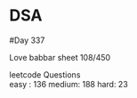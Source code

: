 # DSA

#Day 337

Love babbar sheet
    108/450
    
leetcode Questions   
easy : 136
medium: 188
hard: 23

 